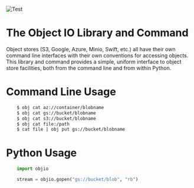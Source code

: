 ![Test](https://github.com/tmbdev/objio/workflows/Test/badge.svg)

# The Object IO Library and Command

Object stores (S3, Google, Azure, Minio, Swift, etc.) all have their own
command line interfaces with their own conventions for accessing objects.
This library and command provides a simple, uniform interface to object
store facilities, both from the command line and from within Python.

# Command Line Usage

```Bash
    $ obj cat az://container/blobname
    $ obj cat gs://bucket/blobname
    $ obj cat s3://bucket/blobname
    $ obj cat file:/path
    $ cat file | obj put gs://bucket/blobname
```

# Python Usage

```Python
    import objio

    stream = objio.gopen("gs://bucket/blob", "rb")
```
